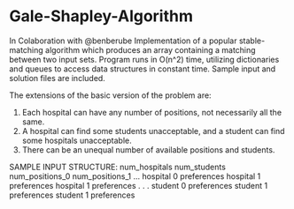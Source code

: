# Gale-Shapley-Algorithm 

In Colaboration with @benberube
Implementation of a popular stable-matching algorithm which produces an array containing a matching between two input sets. Program runs in O(n^2) time, utilizing dictionaries and queues to access data structures in constant time. Sample input and solution files are included.   

The extensions of the
basic version of the problem are:
1. Each hospital can have any number of positions, not necessarily all the same.
2. A hospital can find some students unacceptable, and a student can find some
hospitals unacceptable.
3. There can be an unequal number of available positions and students.


SAMPLE INPUT STRUCTURE:
num_hospitals num_students
num_positions_0 num_positions_1 ...
hospital 0 preferences
hospital 1 preferences
hospital 1 preferences
.
.
.
student 0 preferences
student 1 preferences
student 1 preferences

